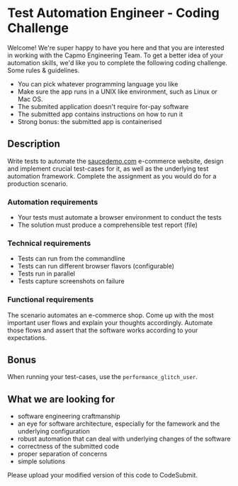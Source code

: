 # Test Automation Engineer - Coding Challenge

Welcome! We're super happy to have you here and that you are interested in working with the Capmo Engineering Team. To get a better idea of your automation skills, we'd like you to complete the following coding challenge. Some rules & guidelines.

- You can pick whatever programming language you like
- Make sure the app runs in a UNIX like environment, such as Linux or Mac OS.
- The submited application doesn't require for-pay software
- The submitted app contains instructions on how to run it
- Strong bonus: the submitted app is containerised

## Description

Write tests to automate the [saucedemo.com](https://www.saucedemo.com/) e-commerce website, design and implement crucial test-cases for it, as well as the underlying test automation framework. Complete the assignment as you would do for a production scenario.

### Automation requirements

- Your tests must automate a browser environment to conduct the tests
- The solution must produce a comprehensible test report (file)

### Technical requirements

- Tests can run from the commandline
- Tests can run different browser flavors (configurable)
- Tests run in parallel
- Tests capture screenshots on failure

### Functional requirements

The scenario automates an e-commerce shop. Come up with the most important user flows and explain your thoughts accordingly. Automate those flows and assert that the software works according to your expectations.

## Bonus

When running your test-cases, use the `performance_glitch_user`.

## What we are looking for

- software engineering craftmanship
- an eye for software architecture, especially for the famework and the underlying configuration
- robust automation that can deal with underlying changes of the software
- correctness of the submitted code
- proper separation of concerns
- simple solutions

Please upload your modified version of this code to CodeSubmit.
